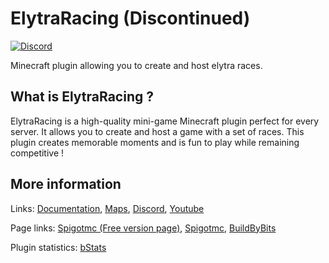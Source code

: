 # ElytraRacing (Discontinued)
[![Discord](https://img.shields.io/discord/798206941746823210?style=flat&logo=discord)](https://discord.com/invite/zBuvh7DctP) 

Minecraft plugin allowing you to create and host elytra races.

## What is ElytraRacing ?

ElytraRacing is a high-quality mini-game Minecraft plugin perfect for every server. It allows you to create and host a game with a set of races. This plugin creates memorable moments and is fun to play while remaining competitive !


## More information

Links: [Documentation](https://chooseit.io/elytraracing), [Maps](https://chooseit.io/elytraracing/lack-of-maps), [Discord](https://discord.com/invite/zBuvh7DctP), [Youtube](https://www.youtube.com/@ElytraRacing)

Page links: 
[Spigotmc (Free version page)](https://www.spigotmc.org/resources/elytraracing-custom-elytra-race-1-9-4-1-20-%E2%9C%85-700-customizable-parameters-free.114063/),
[Spigotmc](https://www.spigotmc.org/resources/elytraracing-custom-elytra-race-1-9-2-1-19-%E2%9C%85-700-customizable-parameters.85278/),
[BuildByBits](https://builtbybit.com/resources/elytraracing-elytra-race-mini-game.19110/)

Plugin statistics: [bStats](https://bstats.org/plugin/bukkit/ElytraRacing/9797)


